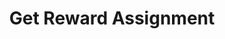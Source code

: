 ---
title: Get Reward Assignment
type: endpoint
category: 639ba2628407100061f5faac
slug: get-reward-assignment-1
parentDoc: 639ba2658407100061f5fab6
hidden: false
order: 34
---